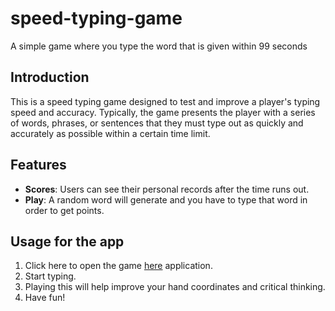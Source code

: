 # speed-typing-game

A simple game where you type the word that is given within 99 seconds

## Introduction
This is a speed typing game designed to test and improve a player's typing speed and accuracy. Typically, the game presents the player with a series of words, phrases, or sentences that they must type out as quickly and accurately as possible within a certain time limit. 

## Features
- **Scores**: Users can see their personal records after the time runs out.
- **Play**: A random word will generate and you have to type that word in order to get points.

## Usage for the app
1. Click here to open the game [here](https://kenwren.github.io/speed-typing-game/) application.
2. Start typing.
3. Playing this will help improve your hand coordinates and critical thinking. 
4. Have fun!

